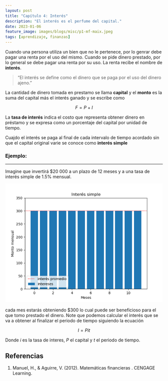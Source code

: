 ```yaml
---
layout: post
title: "Capítulo 4: Interés"
description: "El interés es el perfume del capital."
date: 2023-01-06
feature_image: images/blogs/misc/p1-mf-maix.jpeg
tags: [aprendizaje, finanzas]
---
```


Cuando una persona utiliza un bien que no le pertenece, por lo genrar debe pagar una renta por el uso del mismo. Cuando se pide dinero prestado, por lo general se debe pagar una renta por su uso. La renta recibe el nombre de **interés**.

<!--more-->

>“El interés se define como el dinero que se paga por el uso del dinero ajeno.”

La cantidad de dinero tomada en prestamo se llama **capital** y el **monto** es la suma del capital más el interés ganado y se escribe como

$$F = P + I$$ 

La **tasa de interés** indica el costo que representa obtener dinero en préstamo y se expresa como un porcentaje del capital por unidad de tiempo.

Cuajdo el interés se paga al final de cada intervalo de tiempo acordado sin que el capital original varie se conoce como **interés simple**


### Ejemplo:
---
Imagine que invertirá \$20 000 a un plazo de 12 meses y a una tasa de interés simple de 1.5\% mensual.

![interes_simple](../images/blogs/misc/p1-mf-is.png)

cada mes estarás obteniendo $300 lo cual puede ser beneficioso para el que tomo prestado el dinero. Note que podemos calcular el interés que se va a obtener al finalizar el periodo de tiempo siguiendo la ecuación 

$$
I = P it
$$

Donde $i$ es la tasa de interes, $P$ el capital y $t$ el periodo de tiempo.
## Referencias
1. Manuel, H., & Aguirre, V. (2012). Matemáticas financieras . CENGAGE Learning.